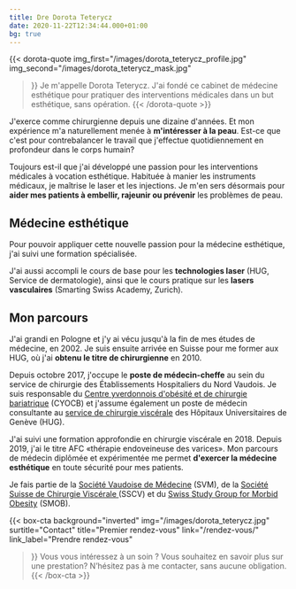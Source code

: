 ```yaml
---
title: Dre Dorota Teterycz
date: 2020-11-22T12:34:44.000+01:00
bg: true
---
```


{{< dorota-quote
img_first="/images/dorota_teterycz_profile.jpg"
img_second="/images/dorota_teterycz_mask.jpg"
>}}
Je m'appelle Dorota Teterycz. J'ai fondé ce cabinet de médecine esthétique pour pratiquer des interventions médicales dans un but esthétique, sans opération.
{{< /dorota-quote >}}


J'exerce comme chirurgienne depuis une dizaine d'années. Et mon expérience m'a naturellement menée à **m'intéresser à la peau**. Est-ce que c'est pour contrebalancer le travail que j'effectue quotidiennement en profondeur dans le corps humain?

Toujours est-il que j'ai développé une passion pour les interventions médicales à vocation esthétique. Habituée à manier les instruments médicaux, je maîtrise le laser et les injections. Je m'en sers désormais pour **aider mes patients à embellir, rajeunir ou prévenir** les problèmes de peau.

## Médecine esthétique

Pour pouvoir appliquer cette nouvelle passion pour la médecine esthétique, j'ai suivi une formation spécialisée. 

<!-- En XXXX, j'ai obtenu un **Diplôme en médecine esthétique** de la faculté de médecine de l'université Paris-Est Créteil. -->

J'ai aussi accompli le cours de base pour les **technologies laser** (HUG, Service de dermatologie), ainsi que le cours pratique sur les **lasers vasculaires** (Smarting Swiss Academy, Zurich).

## Mon parcours

J'ai grandi en Pologne et j'y ai vécu jusqu'à la fin de mes études de médecine, en 2002. Je suis ensuite arrivée en Suisse pour me former aux HUG, où j'ai **obtenu le titre de chirurgienne** en 2010.

Depuis octobre 2017, j'occupe le **poste de médecin-cheffe** au sein du service de chirurgie des Établissements Hospitaliers du Nord Vaudois. Je suis responsable du [Centre yverdonnois d'obésité et de chirurgie bariatrique](https://www.ehnv.ch/etablissements/centre-dobesite-et-de-chirurgie-bariatrique-cyocb) (CYOCB) et j'assume également un poste de médecin consultante au [service de chirurgie viscérale](https://www.chuv.ch/fr/chirurgie-viscerale/chv-home/) des Hôpitaux Universitaires de Genève (HUG).

J'ai suivi une formation approfondie en chirurgie viscérale en 2018. Depuis 2019, j'ai le titre AFC «thérapie endoveineuse des varices». Mon parcours de médecin diplômée et expérimentée me permet **d'exercer la médecine esthétique** en toute sécurité pour mes patients.

Je fais partie de la [Société Vaudoise de Médecine](https://www.svmed.ch/) (SVM), de la [Société Suisse de Chirurgie Viscérale ](https://www.viszeralchirurgie.ch/index.php?id=3&lang=fr&cHash=2629757a586c5e39ae528c9abdbb10c0)(SSCV) et du [Swiss Study Group for Morbid Obesity](http://www.smob.ch/fr/) (SMOB).

{{< box-cta
background="inverted"
img="/images/dorota_teterycz.jpg"
surtitle="Contact"
title="Premier rendez-vous"
link="/rendez-vous/"
link_label="Prendre rendez-vous"
>}} Vous vous intéressez à un soin ? Vous souhaitez en savoir plus sur une prestation? N’hésitez pas à me contacter, sans aucune obligation. {{< /box-cta >}}